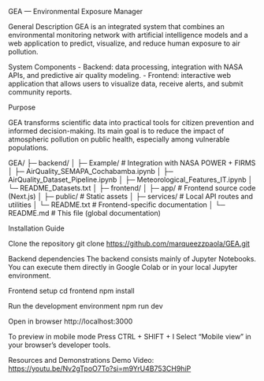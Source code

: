 GEA — Environmental Exposure Manager

General Description
GEA is an integrated system that combines an environmental monitoring network with artificial intelligence models and a web application to predict, visualize, and reduce human exposure to air pollution.

System Components
    - Backend: data processing, integration with NASA APIs, and predictive air quality modeling.
    - Frontend: interactive web application that allows users to visualize data, receive alerts, and submit community reports.

Purpose

GEA transforms scientific data into practical tools for citizen prevention and informed decision-making.
Its main goal is to reduce the impact of atmospheric pollution on public health, especially among vulnerable populations.

GEA/
 ├─ backend/
 │   ├─ Example/                # Integration with NASA POWER + FIRMS
 │   ├─ AirQuality_SEMAPA_Cochabamba.ipynb
 │   ├─ AirQuality_Dataset_Pipeline.ipynb
 │   ├─ Meteorological_Features_IT.ipynb
 │   └─ README_Datasets.txt
 │
 ├─ frontend/
 │   ├─ app/                    # Frontend source code (Next.js)
 │   ├─ public/                 # Static assets
 │   ├─ services/               # Local API routes and utilities
 │   └─ README.txt              # Frontend-specific documentation
 │
 └─ README.md                   # This file (global documentation)


Installation Guide

Clone the repository
git clone https://github.com/marqueezzpaola/GEA.git


Backend dependencies
The backend consists mainly of Jupyter Notebooks.
You can execute them directly in Google Colab or in your local Jupyter environment.

Frontend setup
cd frontend
npm install


Run the development environment
npm run dev

Open in browser
http://localhost:3000

To preview in mobile mode
Press CTRL + SHIFT + I
Select “Mobile view” in your browser’s developer tools.

Resources and Demonstrations
Demo Video:
https://youtu.be/Nv2gTpoO7To?si=m9YrU4B753CH9hiP





